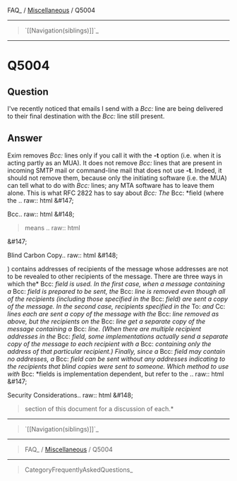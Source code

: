 FAQ\_ / [Miscellaneous](FAQ/Miscellaneous) / Q5004

* * * * *

> \`[[Navigation(siblings)]]\`\_

* * * * *

Q5004
=====

Question
--------

I've recently noticed that emails I send with a *Bcc:* line are being
delivered to their final destination with the *Bcc:* line still present.

Answer
------

Exim removes *Bcc:* lines only if you call it with the **-t** option
(i.e. when it is acting partly as an MUA). It does not remove *Bcc:*
lines that are present in incoming SMTP mail or command-line mail that
does not use **-t**. Indeed, it should not remove them, because only the
initiating software (i.e. the MUA) can tell what to do with *Bcc:*
lines; any MTA software has to leave them alone. This is what RFC 2822
has to say about *Bcc:* *The* Bcc: \*field (where the .. raw:: html
&\#147;

Bcc.. raw:: html &\#148;

> means .. raw:: html

&\#147;

Blind Carbon Copy.. raw:: html &\#148;

) contains addresses of recipients of the message whose addresses are
not to be revealed to other recipients of the message. There are three
ways in which the\* Bcc: *field is used. In the first case, when a
message containing a* Bcc: *field is prepared to be sent, the* Bcc:
*line is removed even though all of the recipients (including those
specified in the* Bcc: *field) are sent a copy of the message. In the
second case, recipients specified in the* To: *and* Cc: *lines each are
sent a copy of the message with the* Bcc: *line removed as above, but
the recipients on the* Bcc: *line get a separate copy of the message
containing a* Bcc: *line. (When there are multiple recipient addresses
in the* Bcc: *field, some implementations actually send a separate copy
of the message to each recipient with a* Bcc: *containing only the
address of that particular recipient.) Finally, since a* Bcc: *field may
contain no addresses, a* Bcc: *field can be sent without any addresses
indicating to the recipients that blind copies were sent to someone.
Which method to use with* Bcc: \*fields is implementation dependent, but
refer to the .. raw:: html &\#147;

Security Considerations.. raw:: html &\#148;

> section of this document for a discussion of each.\*

* * * * *

> \`[[Navigation(siblings)]]\`\_

* * * * *

> FAQ\_ / [Miscellaneous](FAQ/Miscellaneous) / Q5004

* * * * *

> CategoryFrequentlyAskedQuestions\_
